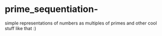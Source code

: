 # prime_sequentiation-
simple representations of numbers as multiples of primes and other cool stuff like that :)
